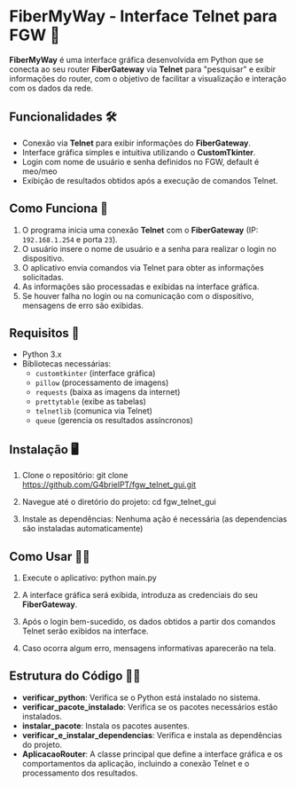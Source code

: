 # FiberMyWay - Interface Telnet para FGW 🛜

**FiberMyWay** é uma interface gráfica desenvolvida em Python que se conecta ao seu router **FiberGateway** via **Telnet** para "pesquisar" e exibir informações do router, com o objetivo de facilitar a visualização e interação com os dados da rede.

## Funcionalidades 🛠️

- Conexão via **Telnet** para exibir informações do **FiberGateway**.
- Interface gráfica simples e intuitiva utilizando o **CustomTkinter**.
- Login com nome de usuário e senha definidos no FGW, default é meo/meo
- Exibição de resultados obtidos após a execução de comandos Telnet.

## Como Funciona 🤔

1. O programa inicia uma conexão **Telnet** com o **FiberGateway** (IP: `192.168.1.254` e porta `23`).
2. O usuário insere o nome de usuário e a senha para realizar o login no dispositivo.
3. O aplicativo envia comandos via Telnet para obter as informações solicitadas.
4. As informações são processadas e exibidas na interface gráfica.
5. Se houver falha no login ou na comunicação com o dispositivo, mensagens de erro são exibidas.

## Requisitos 📜

- Python 3.x
- Bibliotecas necessárias:
  - `customtkinter` (interface gráfica)
  - `pillow` (processamento de imagens)
  - `requests` (baixa as imagens da internet)
  - `prettytable` (exibe as tabelas)
  - `telnetlib` (comunica via Telnet)
  - `queue` (gerencia os resultados assíncronos)

## Instalação 🖥️

1. Clone o repositório:
   git clone https://github.com/G4brielPT/fgw_telnet_gui.git

2. Navegue até o diretório do projeto:
   cd fgw_telnet_gui

3. Instale as dependências:
   Nenhuma ação é necessária (as dependencias são instaladas automaticamente)

## Como Usar 🤷‍♂️

1. Execute o aplicativo:
   python main.py

2. A interface gráfica será exibida, introduza as credenciais do seu **FiberGateway**.

3. Após o login bem-sucedido, os dados obtidos a partir dos comandos Telnet serão exibidos na interface.

4. Caso ocorra algum erro, mensagens informativas aparecerão na tela.

## Estrutura do Código 👨‍💻

- **verificar_python**: Verifica se o Python está instalado no sistema.
- **verificar_pacote_instalado**: Verifica se os pacotes necessários estão instalados.
- **instalar_pacote**: Instala os pacotes ausentes.
- **verificar_e_instalar_dependencias**: Verifica e instala as dependências do projeto.
- **AplicacaoRouter**: A classe principal que define a interface gráfica e os comportamentos da aplicação, incluindo a conexão Telnet e o processamento dos resultados.

